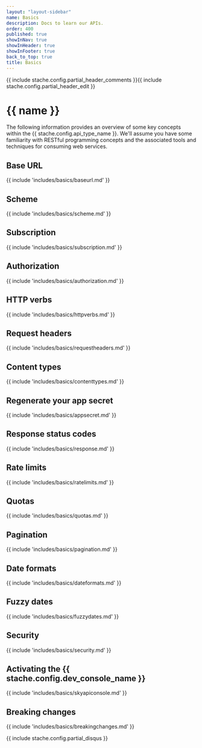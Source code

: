 ```yaml
---
layout: "layout-sidebar"
name: Basics
description: Docs to learn our APIs.
order: 400
published: true
showInNav: true
showInHeader: true
showInFooter: true
back_to_top: true
title: Basics
---
```


{{ include stache.config.partial_header_comments }}{{ include stache.config.partial_header_edit }}

# {{ name }}

The following information provides an overview of some key concepts within the {{ stache.config.api_type_name }}.  We'll assume you have some familiarity with RESTful programming concepts and the associated tools and techniques for consuming web services.

## Base URL 

{{ include 'includes/basics/baseurl.md' }}

## Scheme

{{ include 'includes/basics/scheme.md' }}

## Subscription

{{ include 'includes/basics/subscription.md' }}


## Authorization

{{ include 'includes/basics/authorization.md' }}

## HTTP verbs

{{ include 'includes/basics/httpverbs.md' }}

## Request headers

{{ include 'includes/basics/requestheaders.md' }}

## Content types

{{ include 'includes/basics/contenttypes.md' }}

## Regenerate your app secret

{{ include 'includes/basics/appsecret.md' }}

## Response status codes

{{ include 'includes/basics/response.md' }}

## Rate limits
{{ include 'includes/basics/ratelimits.md' }}

## Quotas

{{ include 'includes/basics/quotas.md' }}

## Pagination

{{ include 'includes/basics/pagination.md' }}

## Date formats

{{ include 'includes/basics/dateformats.md' }}

## Fuzzy dates

{{ include 'includes/basics/fuzzydates.md' }}

## Security

{{ include 'includes/basics/security.md' }}

## Activating the {{ stache.config.dev_console_name }}

{{ include 'includes/basics/skyapiconsole.md' }}

## Breaking changes

{{ include 'includes/basics/breakingchanges.md' }}

{{ include stache.config.partial_disqus }}

